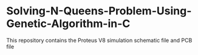 # Solving-N-Queens-Problem-Using-Genetic-Algorithm-in-C
This repository contains the Proteus V8 simulation schematic file and PCB file 
